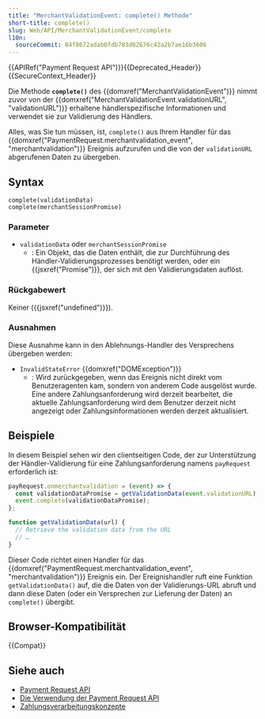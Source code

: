 ```yaml
---
title: "MerchantValidationEvent: complete() Methode"
short-title: complete()
slug: Web/API/MerchantValidationEvent/complete
l10n:
  sourceCommit: 84f8672adab0fdb783d02676c42a2b7ae16b3606
---
```


{{APIRef("Payment Request API")}}{{Deprecated_Header}}{{SecureContext_Header}}

Die Methode **`complete()`** des {{domxref("MerchantValidationEvent")}} nimmt zuvor von der {{domxref("MerchantValidationEvent.validationURL", "validationURL")}} erhaltene händlerspezifische Informationen und verwendet sie zur Validierung des Händlers.

Alles, was Sie tun müssen, ist, `complete()` aus Ihrem Handler für das {{domxref("PaymentRequest.merchantvalidation_event", "merchantvalidation")}} Ereignis aufzurufen und die von der `validationURL` abgerufenen Daten zu übergeben.

## Syntax

```js-nolint
complete(validationData)
complete(merchantSessionPromise)
```

### Parameter

- `validationData` oder `merchantSessionPromise`
  - : Ein Objekt, das die Daten enthält, die zur Durchführung des Händler-Validierungsprozesses benötigt werden, oder ein {{jsxref("Promise")}}, der sich mit den Validierungsdaten auflöst.

### Rückgabewert

Keiner ({{jsxref("undefined")}}).

### Ausnahmen

Diese Ausnahme kann in den Ablehnungs-Handler des Versprechens übergeben werden:

- `InvalidStateError` {{domxref("DOMException")}}
  - : Wird zurückgegeben, wenn das Ereignis nicht direkt vom Benutzeragenten kam, sondern von anderem Code ausgelöst wurde. Eine andere Zahlungsanforderung wird derzeit bearbeitet, die aktuelle Zahlungsanforderung wird dem Benutzer derzeit nicht angezeigt oder Zahlungsinformationen werden derzeit aktualisiert.

## Beispiele

In diesem Beispiel sehen wir den clientseitigen Code, der zur Unterstützung der Händler-Validierung für eine Zahlungsanforderung namens `payRequest` erforderlich ist:

```js
payRequest.onmerchantvalidation = (event) => {
  const validationDataPromise = getValidationData(event.validationURL);
  event.complete(validationDataPromise);
};

function getValidationData(url) {
  // Retrieve the validation data from the URL
  // …
}
```

Dieser Code richtet einen Handler für das {{domxref("PaymentRequest.merchantvalidation_event", "merchantvalidation")}} Ereignis ein. Der Ereignishandler ruft eine Funktion `getValidationData()` auf, die die Daten von der Validierungs-URL abruft und dann diese Daten (oder ein Versprechen zur Lieferung der Daten) an `complete()` übergibt.

## Browser-Kompatibilität

{{Compat}}

## Siehe auch

- [Payment Request API](/de/docs/Web/API/Payment_Request_API)
- [Die Verwendung der Payment Request API](/de/docs/Web/API/Payment_Request_API/Using_the_Payment_Request_API)
- [Zahlungsverarbeitungskonzepte](/de/docs/Web/API/Payment_Request_API/Concepts)
